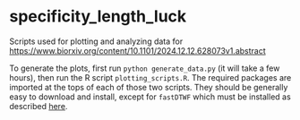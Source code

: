 # specificity_length_luck
 Scripts used for plotting and analyzing data for https://www.biorxiv.org/content/10.1101/2024.12.12.628073v1.abstract



To generate the plots, first run `python generate_data.py` (it will take a few hours), then run the R script `plotting_scripts.R`.  The required packages are imported at the tops of each of those two scripts.  They should be generally easy to download and install, except for `fastDTWF` which must be installed as described [here](https://github.com/jeffspence/fastDTWF).
